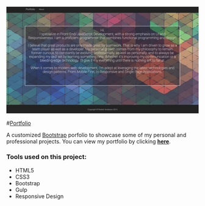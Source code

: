 ![Portflio image](https://github.com/SamuraiRanderson/Portfolio/blob/master/dist/img/portfolio.png)

#[Portfolio](http://samurairanderson.github.io/Portfolio/)

A customized [Bootstrap](http://getbootstrap.com/) porfolio to showcase some of my personal and professional projects.
You can view my portfolio by clicking [**here**](http://samurairanderson.github.io/Portfolio/).

### Tools used on this project:
<ul>
<li>HTML5</li>
<li> CSS3</li>
<li> Bootstrap</li>
<li> Gulp</li>
<li> Responsive Design</li>
</ul>
